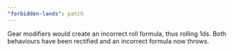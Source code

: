 ```yaml
---
"forbidden-lands": patch
---
```


Gear modifiers would create an incorrect roll formula, thus rolling 1ds. Both behaviours have been rectified and an incorrect formula now throws.
